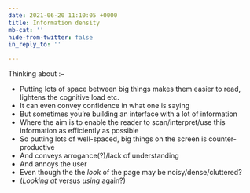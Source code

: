 ```yaml
---
date: 2021-06-20 11:10:05 +0000
title: Information density
mb-cat: ''
hide-from-twitter: false
in_reply_to: ''

---
```

Thinking about :–

* Putting lots of space between big things makes them easier to read, lightens the cognitive load etc.
* It can even convey confidence in what one is saying
* But sometimes you’re building an interface with a lot of information
* Where the aim is to enable the reader to scan/interpret/use this information as efficiently as possible
* So putting lots of well-spaced, big things on the screen is counter-productive
* And conveys arrogance(?)/lack of understanding
* And annoys the user
* Even though the the _look_ of the page may be noisy/dense/cluttered?
* (_Looking at_ versus _using_ again?)